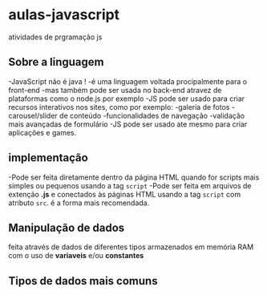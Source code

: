 # aulas-javascript
 atividades de prgramação js

## Sobre a linguagem

-JavaScript não é java !
-é uma linguagem voltada procipalmente para o front-end
-mas também pode ser usada no back-end atravez de plataformas como o node.js por exemplo
-JS pode ser usado para criar recursos interativos nos sites, como por exemplo: 
-galeria de fotos
-carousel/slider de conteúdo
-funcionalidades de navegação
-validação mais avançadas de formulário
-JS pode ser usado ate mesmo para criar aplicações e games.

## implementação

-Pode ser feita diretamente dentro da página HTML quando for scripts mais simples ou pequenos usando a tag `script`
-Pode ser feita em arquivos de extenção **.js** e conectados às páginas HTML usando a tag `script` com atributo `src`. é a forma mais recomendada.

## Manipulação de dados 

feita através de dados de diferentes tipos armazenados em memória RAM com o uso de **variaveis** e/ou **constantes**


## Tipos de dados mais comuns